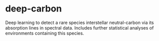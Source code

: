 # deep-carbon
Deep learning to detect a rare species interstellar neutral-carbon via its absorption lines in spectral data. Includes further statistical analyses of environments containing this species.
